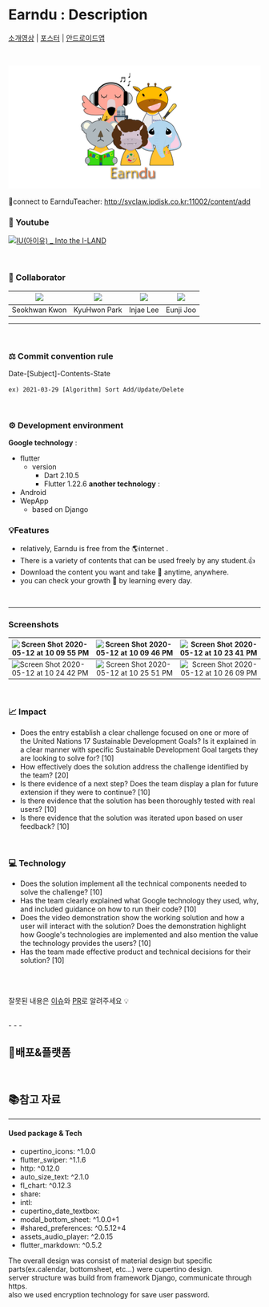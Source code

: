# Earndu : Description


[소개영상](https://www.youtube.com/) | [포스터](https://drive.google.com/) | [안드로이드앱](https://drive.google.com)

<br/>

<p align="center">
<img width="600" alt="none" src="rdImage/earndu.png"> 
</p>

📝connect to EarnduTeacher: http://svclaw.ipdisk.co.kr:11002/content/add
### 🎥 Youtube

[![IU(아이유) _ Into the I-LAND](http://img.youtube.com/vi/QYNwbZHmh8g/0.jpg)](https://youtu.be/QYNwbZHmh8g?t=0s)


<br/>

### 📌 Collaborator

|[<img src="https://avatars.githubusercontent.com/u/63346802?v=4" width="100">](https://github.com/Seokhwan-Kwon)|[<img src="https://avatars.githubusercontent.com/u/46339857?v=4" width="100">](https://github.com/svclaw2000)|[<img src="https://avatars.githubusercontent.com/u/59018852?v=4" width="100">](https://github.com/ingkoon)|[<img src="https://avatars.githubusercontent.com/u/37266170?v=4" width="100">](https://github.com/junji9072)|
|:--:|:--:|:--:|:--:|
|Seokhwan Kwon|KyuHwon Park|Injae Lee|Eunji Joo|

---
<br/>


### ⚖️ Commit convention rule

Date-[Subject]-Contents-State

`ex) 2021-03-29 [Algorithm] Sort Add/Update/Delete`


<br/>

### ⚙️ Development environment
**Google technology** :
- flutter
  - version
    - Dart 2.10.5
    - Flutter 1.22.6
**another technology** :
- Android 
- WepApp
  - based on Django

### 💡Features
* relatively, Earndu is free from the 🌎internet .
* There is a variety of contents that can be used freely by any student.👍
* Download the content you want and take 📔 anytime, anywhere.
* you can check your growth 💪 by learning every day.


</br>

---

### Screenshots

| <img width="407" alt="Screen Shot 2020-05-12 at 10 09 55 PM" src="https://user-images.githubusercontent.com/33794732/81696368-c4758080-949e-11ea-8f37-3ebf2e025a6f.png">  | <img width="409" alt="Screen Shot 2020-05-12 at 10 09 46 PM" src="https://user-images.githubusercontent.com/33794732/81698062-72355f00-94a0-11ea-8e01-6b3219fdbb1e.png"> | <img width="410" alt="Screen Shot 2020-05-12 at 10 23 41 PM" src="https://user-images.githubusercontent.com/33794732/81696995-9e9cab80-949f-11ea-9f02-f5fcbd500666.png"> |
|---|:---:|---:|
| <img width="408" alt="Screen Shot 2020-05-12 at 10 24 42 PM" src="https://user-images.githubusercontent.com/33794732/81697001-9fcdd880-949f-11ea-8e39-0fcae525f076.png"> | <img width="409" alt="Screen Shot 2020-05-12 at 10 25 51 PM" src="https://user-images.githubusercontent.com/33794732/81697004-a0666f00-949f-11ea-99cd-2d0878e751ce.png"> | <img width="407" alt="Screen Shot 2020-05-12 at 10 26 09 PM" src="https://user-images.githubusercontent.com/33794732/81697006-a0ff0580-949f-11ea-971a-accc783322b0.png"> |


<br/>

### 📈 Impact

- Does the entry establish a clear challenge focused on one or more of the United Nations 17 Sustainable Development Goals? Is it explained in a clear manner with specific Sustainable Development Goal targets they are looking to solve for? [10]
- How effectively does the solution address the challenge identified by the team? [20]
- Is there evidence of a next step? Does the team display a plan for future extension if they were to continue? [10]
- Is there evidence that the solution has been thoroughly tested with real users? [10]
- Is there evidence that the solution was iterated upon based on user feedback? [10]


<br/>

### 💻 Technology

- Does the solution implement all the technical components needed to solve the challenge? [10]
- Has the team clearly explained what Google technology they used, why, and included guidance on how to run their code? [10]
- Does the video demonstration show the working solution and how a user will interact with the solution?
Does the demonstration highlight how Google's technologies are implemented and also mention the value the technology provides the users? [10]
- Has the team made effective product and technical decisions for their solution? [10]




<br/><br/>

잘못된 내용은 [이슈](https://github.com/Earndu/Earndu/issues)와 [PR](https://github.com/Earndu/Earndu/pulls)로 알려주세요 💡

<br/>
- - -

## 🚀배포&플랫폼

<br>



## 📚참고 자료

---
#### Used package & Tech
- cupertino_icons: ^1.0.0
- flutter_swiper: ^1.1.6
- http: ^0.12.0
- auto_size_text: ^2.1.0
- fl_chart: ^0.12.3
- share:
- intl:
- cupertino_date_textbox:
- modal_bottom_sheet: ^1.0.0+1
- #shared_preferences: ^0.5.12+4
- assets_audio_player: ^2.0.15
- flutter_markdown: ^0.5.2

The overall design was consist of material design but specific parts(ex.calendar, bottomsheet, etc...) were cupertino design. </br>
server structure was build from framework Django, communicate through https.</br>
also we used encryption technology for save user password.</br>

